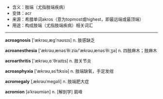 - <span class="definition">含义：肢端（尤指肢端疾病）</span>
- <span class="definition">变体：acr</span>
- <span class="definition">来源：希腊单词akros（意为topmost或highest，即最远端或最顶端）</span>
- <span class="definition">用途：构成肢端（尤指肢端疾病）相关词汇</span>


---


<span class="vocabulary">**acroagnosis**</span> ['ækrəʊ,æɡ'nəʊsɪs] n. 肢感缺乏

<span class="vocabulary">**acroanesthesia**</span> ['ækrəʊˌænəsˈθiːziə/'ækrəʊˌænəsˈθiːʒə] n. 四肢麻木；肢麻木

<span class="vocabulary">**acroarthritis**</span> ['ækrəʊ,ɑːˈθraɪtɪs] n. 肢关节炎

<span class="vocabulary">**acroasphyxia**</span> ['ækrəʊ,əsˈfɪksiə] n. 肢端缺氧，手足发绀

<span class="vocabulary">**acromegaly**</span> [ˌækrəʊˈmeɡəli] n. 肢端肥大症

<span class="vocabulary">**acromion**</span> [əˈkrəʊmiən] n. [解剖学] 肩峰


